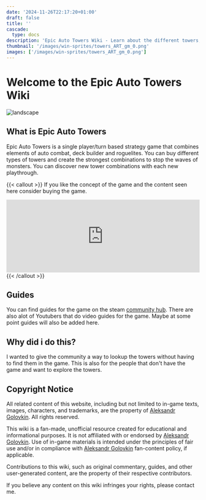 ```yaml
---
date: '2024-11-26T22:17:20+01:00'
draft: false
title: ''
cascade:
  type: docs
description: 'Epic Auto Towers Wiki - Learn about the different towers, relics and tokens'
thumbnail: '/images/win-sprites/towers_ART_gm_0.png'
images: ['/images/win-sprites/towers_ART_gm_0.png']
---
```


# Welcome to the Epic Auto Towers Wiki

![landscape](/images/win-sprites/towers_ART_gm_0.png)

## What is Epic Auto Towers

Epic Auto Towers is a single player/turn based strategy game that combines elements of auto combat, deck builder and roguelites. You can buy different types of towers and create the strongest combinations to stop the waves of monsters. You can discover new tower combinations with each new playthrough.

{{< callout >}}
  If you like the concept of the game and the content seen here consider buying the game.
  <div class="steam-inline-widget" style="color-scheme:light;">
  <iframe 
        src="https://store.steampowered.com/widget/2116060/" 
        frameborder="0"
        width="100%"
        height="190">
    </iframe>
  </div>
{{< /callout >}}

## Guides

You can find guides for the game on the steam [community hub](https://steamcommunity.com/app/2116060/guides/).
There are also alot of Youtubers that do video guides for the game. Maybe at some point guides will also be added here. 

## Why did i do this?

I wanted to give the community a way to lookup the towers without having to find them in the game. This is also for the people that don't have the game and want to explore the towers.

## Copyright Notice

All related content of this website, including but not limited to in-game texts, images, characters, and trademarks, are the property of [Aleksandr Golovkin](https://store.steampowered.com/developer/AleksandrGolovkin). All rights reserved.

This wiki is a fan-made, unofficial resource created for educational and informational purposes. It is not affiliated with or endorsed by [Aleksandr Golovkin](https://store.steampowered.com/developer/AleksandrGolovkin). Use of in-game materials is intended under the principles of fair use and/or in compliance with [Aleksandr Golovkin](https://store.steampowered.com/developer/AleksandrGolovkin) fan-content policy, if applicable.

Contributions to this wiki, such as original commentary, guides, and other user-generated content, are the property of their respective contributors.

If you believe any content on this wiki infringes your rights, please contact me.
